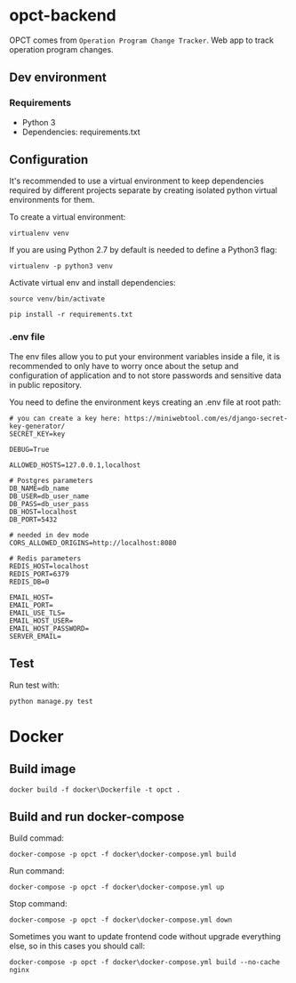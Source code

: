# opct-backend

OPCT comes from `Operation Program Change Tracker`. Web app to track operation program changes.

## Dev environment

### Requirements

- Python 3
- Dependencies: requirements.txt

## Configuration

It's recommended to use a virtual environment to keep dependencies required by different projects separate by creating isolated python virtual environments for them.

To create a virtual environment:

```
virtualenv venv
```
If you are using Python 2.7 by default is needed to define a Python3 flag:

```
virtualenv -p python3 venv
```

Activate virtual env and install dependencies:
```
source venv/bin/activate
 
pip install -r requirements.txt
```

### .env file
The env files allow you to put your environment variables inside a file, it is recommended to only have to worry once about the setup and configuration of application and to not store passwords and sensitive data in public repository.
 
You need to define the environment keys creating an .env file at root path:

```
# you can create a key here: https://miniwebtool.com/es/django-secret-key-generator/
SECRET_KEY=key

DEBUG=True

ALLOWED_HOSTS=127.0.0.1,localhost

# Postgres parameters
DB_NAME=db_name
DB_USER=db_user_name
DB_PASS=db_user_pass
DB_HOST=localhost
DB_PORT=5432

# needed in dev mode
CORS_ALLOWED_ORIGINS=http://localhost:8080

# Redis parameters
REDIS_HOST=localhost
REDIS_PORT=6379
REDIS_DB=0

EMAIL_HOST=
EMAIL_PORT=
EMAIL_USE_TLS=
EMAIL_HOST_USER=
EMAIL_HOST_PASSWORD=
SERVER_EMAIL=
```

## Test

Run test with:
```
python manage.py test
```

# Docker

## Build image

```
docker build -f docker\Dockerfile -t opct .
```

## Build and run docker-compose

Build commad:
```
docker-compose -p opct -f docker\docker-compose.yml build
```

Run command:
```
docker-compose -p opct -f docker\docker-compose.yml up
```

Stop command:
```
docker-compose -p opct -f docker\docker-compose.yml down
```

Sometimes you want to update frontend code without upgrade everything else, so in this cases you should call:
```
docker-compose -p opct -f docker\docker-compose.yml build --no-cache nginx
```